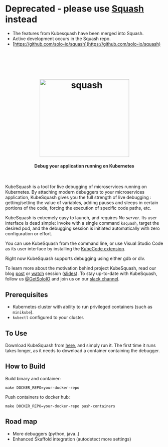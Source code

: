 # Deprecated - please use [Squash](https://github.com/solo-io/squash) instead
* The features from Kubesquash have been merged into Squash.
* Active development occurs in the Squash repo.
* [https://github.com/solo-io/squash](https://github.com/solo-io/squash)


<br>
<br>
<br>






<h1 align="center">
    <img src="/images/KubeSquash.png" alt="squash" width="285" height="248">
</h1>

<h4 align="center">Debug your application running on Kubernetes</h4>
<BR>

KubeSquash is a tool for live debugging of microservices running on Kubernetes.
By attaching modern debuggers to your microservices application, KubeSquash gives you the full strength of live debugging : getting/setting the value of variables, adding pauses and sleeps in certain portions of the code, forcing the execution of specific code paths, etc.

KubeSquash is extremely easy to launch, and requires _No server_. Its user interface is dead simple: invoke with a single command `ksquash`, target the desired pod, and the debugging session is initiated automatically with zero configuration or effort.

You can use KubeSquash  from the command line, or use  Visual Studio Code as its user interface by installing the [KubeCode extension](https://marketplace.visualstudio.com/items?itemName=ilevine.kubesquash).


Right now KubeSquash supports debugging using either gdb or dlv. 

To learn more about the motivation behind project KubeSquash, read our blog [post](https://medium.com/@idit.levine_92620/introducing-kubesquash-remotely-debug-your-kubernetes-pods-f3e3391eaf16) or [watch](https://www.infoq.com/presentations/squash-microservices-container) session ([slides](https://www.slideshare.net/IditLevine/debugging-microservices-qcon-2017)). 
To stay up-to-date with KubeSquash, follow us [@GetSoloIO](https://twitter.com/GetSoloIO) and join us on our [slack channel](http://slack.solo.io).


## Prerequisites
- Kubernetes cluster with ability to run privileged containers (such as `minikube`).
- `kubectl` configured to your cluster.

## To Use
Download KubeSquash from [here](https://github.com/solo-io/kubesquash/releases), and simply run it.
The first time it runs takes longer, as it needs to download a container containing the debugger.

## How to Build

Build binary and container:
```
make DOCKER_REPO=your-docker-repo
``` 

Push containers to docker hub:
```
make DOCKER_REPO=your-docker-repo push-containers
```
## Road map
- More debuggers (python, java..)
- Enhanced Skaffold integration (autodetect more settings)

